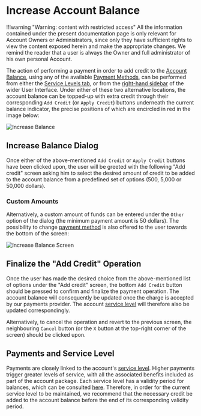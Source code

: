 # Increase Account Balance

!!!warning "Warning: content with restricted access"
    All the information contained under the present documentation page is only relevant for Account Owners or Administrators, since only they have sufficient rights to view the content exposed herein and make the appropriate changes. We remind the reader that a user is always the Owner and full administrator of his own personal Account.

The action of performing a payment in order to add credit to the [Account Balance](../balance.md), using any of the available [Payment Methods](payment-methods.md), can be performed from either the [Service Levels tab](../ui/service-level.md), or from the [right-hand sidebar](../../ui/right-sidebar.md) of the wider User Interface. Under either of these two alternative locations, the account balance can be topped-up with extra credit through their corresponding `Add Credit` (or `Apply Credit`) buttons underneath the current balance indicator, the precise positions of which are encircled in red in the image below:

![Increase Balance](../../images/accounts/increase-balance.png "Increase Balance")


## Increase Balance Dialog

Once either of the above-mentioned `Add Credit` or `Apply Credit` buttons have been clicked upon, the user will be greeted with the following "Add credit" screen asking him to select the desired amount of credit to be added to the account balance from a predefined set of options (500, 5,000 or 50,000 dollars). 

### Custom Amounts

Alternatively, a custom amount of funds can be entered under the `Other` option of the dialog (the minimum payment amount is 50 dollars). The possibility to change [payment method](payment-methods.md) is also offered to the user towards the bottom of the screen:

![Increase Balance Screen](../../images/accounts/increase-balance-screen.png "Increase Balance Screen")

## Finalize the "Add Credit" Operation

Once the user has made the desired choice from the above-mentioned list of options under the "Add credit" screen, the bottom `Add Credit` button should be pressed to confirm and finalize the payment operation. The account balance will consequently be updated once the charge is accepted by our payments provider. The account [service level](../../pricing/service-levels.md) will therefore also be updated correspondingly. 

Alternatively, to cancel the operation and revert to the previous screen, the neighbouring `Cancel` button (or the `X` button at the top-right corner of the screen) should be clicked upon. 

## Payments and Service Level

Payments are closely linked to the account's [service level](../service-levels.md). Higher payments trigger greater levels of service, with all the associated benefits included as part of the account package. Each service level has a validity period for balances, which can be consulted [here](../../pricing/service-levels.md). Therefore, in order for the current service level to be maintained, we recommend that the necessary credit be added to the account balance before the end of its corresponding validity period.
